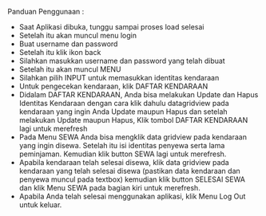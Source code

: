 Panduan Penggunaan : 
-	Saat Aplikasi dibuka, tunggu sampai proses load selesai
-	Setelah itu akan muncul menu login
-	Buat username dan password
-	Setelah itu klik ikon back
-	Silahkan masukkan username dan password yang telah dibuat
-	Setelah itu akan muncul MENU
-	Silahkan pilih INPUT untuk memasukkan identitas kendaraan
-	Untuk pengecekan kendaraan, klik DAFTAR KENDARAAN
-	Didalam DAFTAR KENDARAAN, Anda bisa melakukan Update dan Hapus Identitas Kendaraan dengan cara klik dahulu datagridview pada kendaraan yang ingin Anda Update maupun Hapus dan setelah melakukan Update maupun Hapus, Klik tombol DAFTAR KENDARAAN lagi untuk merefresh
-	Pada Menu SEWA Anda bisa mengklik data gridview pada kendaraan yang ingin disewa. Setelah itu isi identitas penyewa serta lama peminjaman. Kemudian klik button SEWA lagi untuk merefresh.
-	Apabila kendaraan telah selesai disewa, klik data gridview pada kendaraan yang telah selesai disewa (pastikan data kendaraan dan penyewa muncul pada textbox) kemudian klik button SELESAI SEWA dan klik Menu SEWA pada bagian kiri untuk merefresh.
-	Apabila Anda telah selesai menggunakan aplikasi, klik Menu Log Out untuk keluar.
